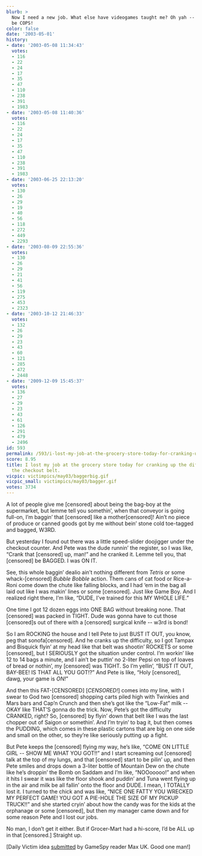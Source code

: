```yaml
---
blurb: >
  Now I need a new job. What else have videogames taught me? Oh yah -- dude, let's
  be COPS!
color: false
date: '2003-05-01'
history:
- date: '2003-05-08 11:34:43'
  votes:
  - 116
  - 22
  - 24
  - 17
  - 35
  - 47
  - 110
  - 238
  - 391
  - 1983
- date: '2003-05-08 11:40:36'
  votes:
  - 116
  - 22
  - 24
  - 17
  - 35
  - 47
  - 110
  - 238
  - 391
  - 1983
- date: '2003-06-25 22:13:20'
  votes:
  - 130
  - 26
  - 29
  - 19
  - 40
  - 56
  - 118
  - 272
  - 449
  - 2293
- date: '2003-08-09 22:55:36'
  votes:
  - 130
  - 26
  - 29
  - 21
  - 41
  - 56
  - 119
  - 275
  - 453
  - 2323
- date: '2003-10-12 21:46:33'
  votes:
  - 132
  - 26
  - 29
  - 23
  - 43
  - 60
  - 121
  - 285
  - 472
  - 2448
- date: '2009-12-09 15:45:37'
  votes:
  - 136
  - 27
  - 29
  - 23
  - 43
  - 61
  - 126
  - 291
  - 479
  - 2496
id: 593
permalink: /593/i-lost-my-job-at-the-grocery-store-today-for-cranking-up-the-difficulty-on-the-checkout-belt/
score: 8.95
title: I lost my job at the grocery store today for cranking up the difficulty on
  the checkout belt.
vicpic: victimpics/may03/baggerbig.gif
vicpic_small: victimpics/may03/bagger.gif
votes: 3734
---
```


A lot of people give me \[censored\] about being the bag-boy at the
supermarket, but lemme tell you somethin’, when that conveyor is going
full-on, I’m baggin’ that \[censored\] like a mother\[censored\]! Ain’t
no piece of produce or canned goods got by me without bein’ stone cold
toe-tagged and bagged, W3RD.

But yesterday I found out there was a little speed-slider doojigger
under the checkout counter. And Pete was the dude runnin’ the register,
so I was like, “Crank that \[censored\] up, man!” and he cranked it.
Lemme tell you, that \[censored\] be BAGGED. I was ON IT.

See, this whole baggin’ dealio ain’t nothing different from *Tetris* or
some whack-\[censored\] *Bubble Bobble* action. Them cans of cat food or
Rice-a-Roni come down the chute like falling blocks, and I had ‘em in
the bag all laid out like I was makin’ lines or some \[censored\]. Just
like Game Boy. And I realized right there, I’m like, “DUDE, I’ve trained
for this MY WHOLE LIFE.”

One time I got 12 dozen eggs into ONE BAG without breaking none. That
\[censored\] was packed in TIGHT. Dude was gonna have to cut those
\[censored\]s out of there with a \[censored\] surgical knife -- w3rd is
bond!

So I am ROCKING the house and I tell Pete to just BUST IT OUT, you know,
peg that sonofa\[censored\]. And he cranks up the difficulty, so I got
Tampax and Bisquick flyin’ at my head like that belt was shootin’
ROCKETS or some \[censored\], but I SERIOUSLY got the situation under
control. I’m workin’ like 12 to 14 bags a minute, and I ain’t be puttin’
no 2-liter Pepsi on top of loaves of bread or nothin’, my \[censored\]
was TIGHT. So I’m yellin’, “BUST IT OUT, BAY-BEE! IS THAT ALL YOU GOT!?”
And Pete is like, “Holy \[censored\], dawg, your game is *ON!*”

And then this FAT-\[CENSORED\] \[*CENSORED!*\] comes into my line, with
I swear to God two \[censored\] shopping carts piled high with Twinkies
and Mars bars and Cap’n Crunch and then she’s got like the “Low-Fat”
milk -- OKAY like THAT’S gonna do the trick. Now, Pete’s got the
difficulty CRANKED, right? So, \[censored\] by flyin’ down that belt
like I was the last chopper out of Saigon or somethin’. And I’m tryin’
to bag it, but then comes the PUDDING, which comes in these plastic
cartons that are big on one side and small on the other, so they’re like
seriously putting up a fight.

But Pete keeps the \[censored\] flying my way, he’s like, “COME ON
LITTLE GIRL -- SHOW ME WHAT YOU GOT!!” and I start screaming out
\[censored\] talk at the top of my lungs, and that \[censored\] start to
be pilin’ up, and then Pete smiles and drops down a 3-liter bottle of
Mountain Dew on the chute like he’s droppin’ the Bomb on Saddam and I’m
like, “NOOooooo!” and when it hits I swear it was like the floor shook
and puddin’ and Tuna went flying up in the air and milk be all fallin’
onto the floor and DUDE. I mean, I TOTALLY lost it. I turned to the
chick and was like, “NICE ONE FATTY YOU WRECKED MY PERFECT GAME! YOU GOT
A PIE-HOLE THE SIZE OF MY PICKUP TRUCK!!” and she started cryin’ about
how the candy was for the kids at the orphanage or some \[censored\],
but then my manager came down and for some reason Pete and I lost our
jobs.

No man, I don’t get it either. But if Grocer-Mart had a hi-score, I’d be
ALL up in that \[censored.\] Straight up.

\[Daily Victim idea
[submitted](http://web.archive.org/web/20030501000000/http://feedback.gamespy.com/)
by GameSpy reader Max UK. Good one man!\]